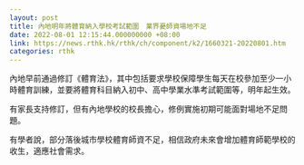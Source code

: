 ```yaml
---
layout: post
title: 內地明年將體育納入學校考試範圍　業界憂師資場地不足
date: 2022-08-01 12:15:44.000000000 +08:00
link: https://news.rthk.hk/rthk/ch/component/k2/1660321-20220801.htm
categories: rthk
---
```


內地早前通過修訂《體育法》，其中包括要求學校保障學生每天在校參加至少一小時體育訓練，並要將體育科目納入初中、高中學業水準考試範圍等，明年起生效。

有家長支持修訂，但有內地學校的校長擔心，修例實施初期可能面對場地不足問題。

有學者說，部分落後城市學校體育師資不足，相信政府未來會增加體育師範學校的收生，適應社會需求。
